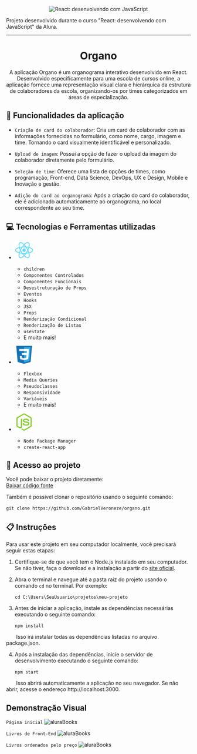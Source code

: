 <p align="center"> <img src="https://imgur.com/4b57aFn.png" alt="React: desenvolvendo com JavaScript"> </p>
<p>Projeto desenvolvido durante o curso "React: desenvolvendo com JavaScript" da Alura.</p>

<hr>

<h1 align="center">Organo</h1>
<p align="center">A aplicação Organo é um organograma interativo desenvolvido em React. Desenvolvido especificamente para uma escola de cursos online, a aplicação fornece uma representação visual clara e hierárquica da estrutura de colaboradores da escola, organizando-os por times categorizados em áreas de especialização.</p>

## :hammer: Funcionalidades da aplicação

- `Criação de card do colaborador`: Cria um card de colaborador com as informações fornecidas no formulário, como nome, cargo, imagem e time. Tornando o card visualmente identificável e personalizado.

- `Upload de imagem`: Possui a opção de fazer o upload da imagem do colaborador diretamente pelo formulário.

- `Seleção de time`: Oferece uma lista de opções de times, como programação, Front-end, Data Science, DevOps, UX e Design, Mobile e Inovação e gestão.

- `Adição do card ao organograma`: Após a criação do card do colaborador, ele é adicionado automaticamente ao organograma, no local correspondente ao seu time.

## :computer: Tecnologias e Ferramentas utilizadas


- <img height="50px" src="https://raw.githubusercontent.com/devicons/devicon/master/icons/react/react-original.svg"><br>
    - `children`
    - `Componentes Controlados`
    - `Componentes Funcionais`
    - `Desestruturação de Props`
    - `Eventos`
    - `Hooks`
    - `JSX`
    - `Props`
    - `Renderização Condicional`
    - `Renderização de Listas`
    - `useState`
    - E muito mais!

- <img height="50px" src="https://raw.githubusercontent.com/devicons/devicon/master/icons/css3/css3-original.svg"><br>
    - `Flexbox`
    - `Media Queries`
    - `Pseudoclasses`
    - `Responsividade`
    - `Variáveis`
    - E muito mais!

- <img height="50px" src="https://raw.githubusercontent.com/devicons/devicon/master/icons/nodejs/nodejs-original.svg"><br>
    - `Node Package Manager`
    - `create-react-app`


## :open_file_folder: Acesso ao projeto
Você pode baixar o projeto diretamente:  
[Baixar código fonte](https://github.com/GabrielVeroneze/organo/archive/refs/heads/master.zip)

Também é possível clonar o repositório usando o seguinte comando:
```
git clone https://github.com/GabrielVeroneze/organo.git
```

## :clipboard: Instruções
Para usar este projeto em seu computador localmente, você precisará seguir estas etapas:

1. Certifique-se de que você tem o Node.js instalado em seu computador. Se não tiver, faça o download e a instalação a partir do [site oficial](https://nodejs.org/).

2. Abra o terminal e navegue até a pasta raiz do projeto usando o comando `cd` no terminal. Por exemplo:
   ```
   cd C:\Users\SeuUsuario\projetos\meu-projeto
   ```
3. Antes de iniciar a aplicação, instale as dependências necessárias executando o seguinte comando:
   ```
   npm install
   ```
&nbsp; &nbsp; &nbsp; &nbsp;Isso irá instalar todas as dependências listadas no arquivo package.json.

4. Após a instalação das dependências, inicie o servidor de desenvolvimento executando o seguinte comando:
   ```
   npm start
   ```
&nbsp; &nbsp; &nbsp; &nbsp;Isso abrirá automaticamente a aplicação no seu navegador. Se não abrir, acesse o endereço http://localhost:3000.
<br>

## Demonstração Visual
`Página inicial`
![aluraBooks](https://imgur.com/pSkyaNE.png)

`Livros de Front-End`
![aluraBooks](https://imgur.com/S2dQ6OR.png)

`Livros ordenados pelo preço`
![aluraBooks](https://imgur.com/b8dQfHe.png)
